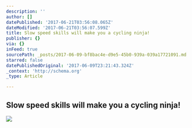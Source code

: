 ```yaml
---
description: ''
author: []
datePublished: '2017-06-21T03:56:08.065Z'
dateModified: '2017-06-21T03:56:07.599Z'
title: Slow speed skills will make you a cycling ninja!
publisher: {}
via: {}
inFeed: true
sourcePath: _posts/2017-06-09-bf8bac4e-d9e5-45b0-939a-039a17721091.md
starred: false
datePublishedOriginal: '2017-06-09T23:21:43.324Z'
_context: 'http://schema.org'
_type: Article

---
```

## Slow speed skills will make you a cycling ninja!
![](https://imgflo.herokuapp.com/graph/2b2431f8e7ba7b0/3de15dd609f4e4af6a76873ebdc09099/croprotate.jpg?cropheight=2123&cropwidth=3264&degrees=0&input=https%3A%2F%2Fthe-grid-user-content.s3-us-west-2.amazonaws.com%2Fe429b7d1-fe1e-45fd-ab3f-707fa94513d1.jpg&x=0&y=0)